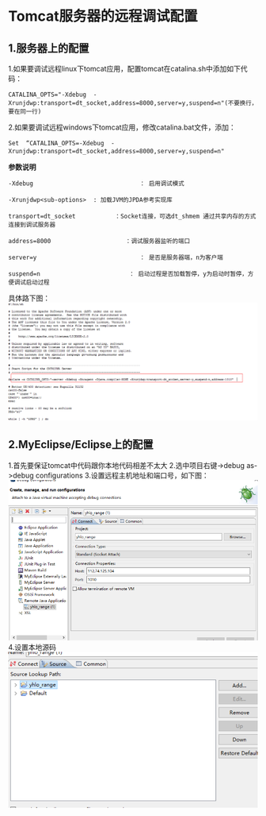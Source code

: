 # Tomcat服务器的远程调试配置

## 1.服务器上的配置

1.如果要调试远程linux下tomcat应用，配置tomcat在catalina.sh中添加如下代码：

```
CATALINA_OPTS="-Xdebug  -Xrunjdwp:transport=dt_socket,address=8000,server=y,suspend=n"(不要换行，要在同一行)
```

2.如果要调试远程windows下tomcat应用，修改catalina.bat文件，添加：

```
Set  “CATALINA_OPTS=-Xdebug  -Xrunjdwp:transport=dt_socket,address=8000,server=y,suspend=n"
```

**参数说明**

```
-Xdebug                              ： 启用调试模式

-Xrunjdwp<sub-options>  : 加载JVM的JPDA参考实现库

transport=dt_socket           ：Socket连接，可选dt_shmem 通过共享内存的方式连接到调试服务器

address=8000                     ：调试服务器监听的端口

server=y                             ： 是否是服务器端，n为客户端

suspend=n                         ： 启动过程是否加载暂停，y为启动时暂停，方便调试启动过程
```

具体路下图：
![](/图片/tomcat调试设置/tomcat调试设置.png)



## 2.MyEclipse/Eclipse上的配置
1.首先要保证tomcat中代码跟你本地代码相差不太大
2.选中项目右键->debug as->debug configurations
3.设置远程主机地址和端口号，如下图：
![](/图片/tomcat调试设置/debug—setting.png)
4.设置本地源码
![](/图片/tomcat调试设置/setting.png)




